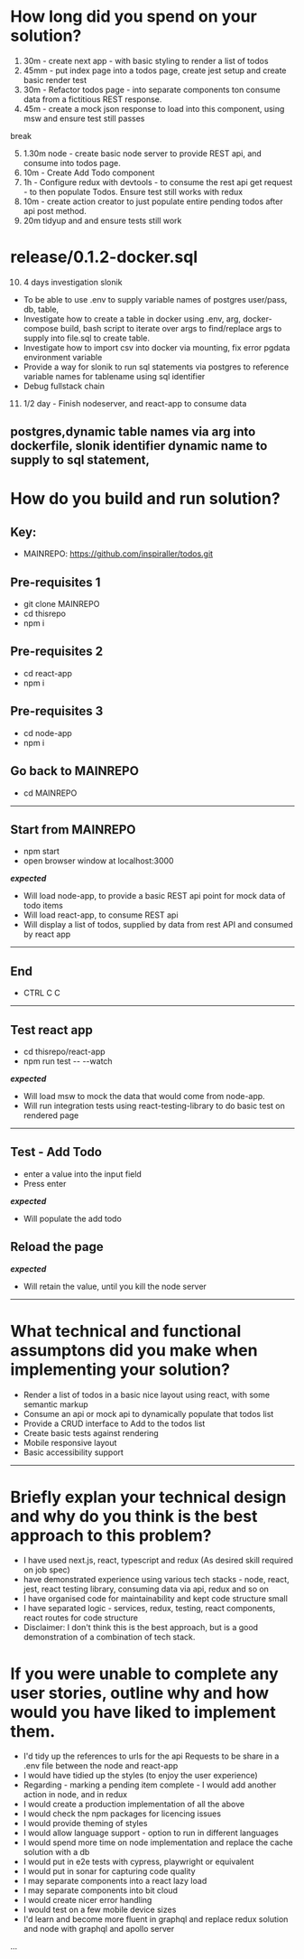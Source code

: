 # How long did you spend on your solution?

1. 30m - create next app - with basic styling to render a list of todos
2. 45mm - put index page into a todos page, create jest setup and create basic render test
3. 30m - Refactor todos page - into separate components ton consume data from a fictitious REST response.
4. 45m - create a mock json response to load into this component, using msw and ensure test still passes

break

5. 1.30m node - create basic node server to provide REST api, and consume into todos page. 
6. 10m - Create Add Todo component 
7. 1h - Configure redux with devtools - to consume the rest api get request - to then populate Todos. Ensure test still works with redux
8. 10m - create action creator to just populate entire pending todos after api post method.
9. 20m tidyup and and ensure tests still work

# release/0.1.2-docker.sql
10. 4 days investigation slonik
- To be able to use .env to supply variable names of postgres user/pass, db, table, 
- Investigate how to create a table in docker using .env, arg, docker-compose build, bash script to iterate over args to find/replace args to supply into file.sql to create table.
- Investigate how to import csv into docker via mounting, fix error pgdata environment variable
- Provide a way for slonik to run sql statements via postgres to reference variable names for tablename using sql identifier
- Debug fullstack chain
11. 1/2 day - Finish nodeserver, and react-app to consume data

postgres,dynamic table names via arg into dockerfile, slonik identifier dynamic name to supply to sql statement, 
-------------------------------------------
# How do you build and run solution?
## Key: 
- MAINREPO: https://github.com/inspiraller/todos.git

## Pre-requisites 1
- git clone MAINREPO
- cd thisrepo
- npm i

## Pre-requisites 2
- cd react-app
- npm i

## Pre-requisites 3
- cd node-app
- npm i

## Go back to MAINREPO
- cd MAINREPO

----------------------------------------------------------------
## Start from MAINREPO
- npm start
- open browser window at localhost:3000

***expected***
- Will load node-app, to provide a basic REST api point for mock data of todo items
- Will load react-app, to consume REST api
- Will display a list of todos, supplied by data from rest API and consumed by react app

----------------------------------------------------------------
## End 
- CTRL C C

----------------------------------------------------------------
## Test react app
- cd thisrepo/react-app
- npm run test -- --watch

***expected***
- Will load msw to mock the data that would come from node-app.
- Will run integration tests using react-testing-library to do basic test on rendered page

----------------------------------------------------------------
## Test - Add Todo
- enter a value into the input field
- Press enter

***expected***
- Will populate the add todo

## Reload the page

***expected***
- Will retain the value, until you kill the node server

----------------------------------------------
# What technical and functional assumptons did you make when implementing your solution?
- Render a list of todos in a basic nice layout using react, with some semantic markup
- Consume an api or mock api to dynamically populate that todos list
- Provide a CRUD interface to Add to the todos list
- Create basic tests against rendering
- Mobile responsive layout
- Basic accessibility support
----------------------------------------
# Briefly explan your technical design and why do you think is the best approach to this problem?
- I have used next.js, react, typescript and redux (As desired skill required on job spec)
- have demonstrated experience using various tech stacks - node, react, jest, react testing library, consuming data via api, redux and so on
- I have organised code for maintainability and kept code structure small
- I have separated logic - services, redux, testing, react components, react routes for code structure
- Disclaimer: I don't think this is the best approach, but is a good demonstration of a combination of tech stack.

# If you were unable to complete any user stories, outline why and how would you have liked to implement them.
- I'd tidy up the references to urls for the api Requests to be share in a .env file between the node and react-app
- I would have tidied up the styles (to enjoy the user experience)
- Regarding - marking a pending item complete - I would add another action in node, and in redux
- I would create a production implementation of all the above
- I would check the npm packages for licencing issues
- I would provide theming of styles
- I would allow language support - option to run in different languages
- I would spend more time on node implementation and replace the cache solution with a db
- I would put in e2e tests with cypress, playwright or equivalent
- I would put in sonar for capturing code quality
- I may separate components into a react lazy load
- I may separate components into bit cloud
- I would create nicer error handling
- I would test on a few mobile device sizes
- I'd learn and become more fluent in graphql and replace redux solution and node with graphql and apollo server

...



